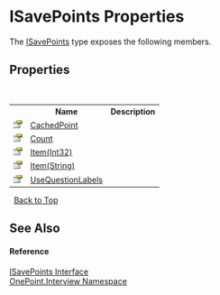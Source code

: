 # ISavePoints Properties
 

The <a href="T_OnePoint_Interview_ISavePoints">ISavePoints</a> type exposes the following members.


## Properties
&nbsp;<table><tr><th></th><th>Name</th><th>Description</th></tr><tr><td>![Public property](media/pubproperty.gif "Public property")</td><td><a href="P_OnePoint_Interview_ISavePoints_CachedPoint">CachedPoint</a></td><td /></tr><tr><td>![Public property](media/pubproperty.gif "Public property")</td><td><a href="P_OnePoint_Interview_ISavePoints_Count">Count</a></td><td /></tr><tr><td>![Public property](media/pubproperty.gif "Public property")</td><td><a href="P_OnePoint_Interview_ISavePoints_Item">Item(Int32)</a></td><td /></tr><tr><td>![Public property](media/pubproperty.gif "Public property")</td><td><a href="P_OnePoint_Interview_ISavePoints_Item_1">Item(String)</a></td><td /></tr><tr><td>![Public property](media/pubproperty.gif "Public property")</td><td><a href="P_OnePoint_Interview_ISavePoints_UseQuestionLabels">UseQuestionLabels</a></td><td /></tr></table>&nbsp;
<a href="#isavepoints-properties">Back to Top</a>

## See Also


#### Reference
<a href="T_OnePoint_Interview_ISavePoints">ISavePoints Interface</a><br /><a href="N_OnePoint_Interview">OnePoint.Interview Namespace</a><br />